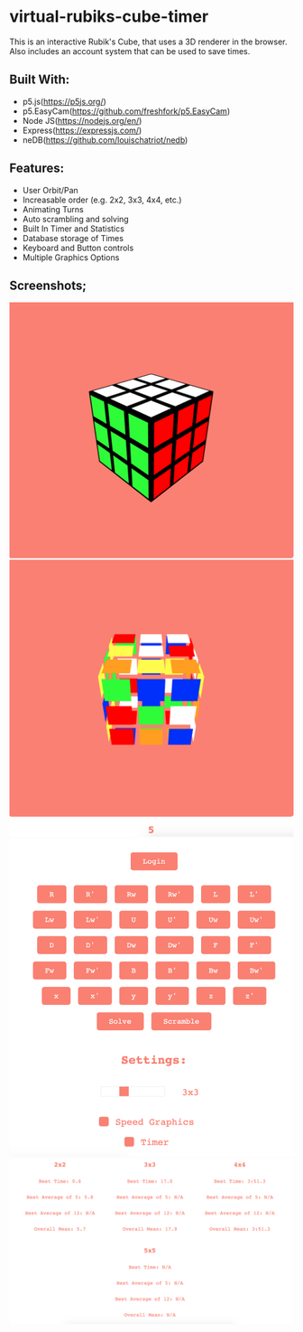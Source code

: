 # virtual-rubiks-cube-timer

This is an interactive Rubik's Cube, that uses a 3D renderer in the browser.
Also includes an account system that can be used to save times.

## Built With:

-   p5.js(https://p5js.org/)
-   p5.EasyCam(https://github.com/freshfork/p5.EasyCam)
-   Node JS(https://nodejs.org/en/)
-   Express(https://expressjs.com/)
-   neDB(https://github.com/louischatriot/nedb)

## Features:

-   User Orbit/Pan
-   Increasable order (e.g. 2x2, 3x3, 4x4, etc.)
-   Animating Turns
-   Auto scrambling and solving
-   Built In Timer and Statistics
-   Database storage of Times
-   Keyboard and Button controls
-   Multiple Graphics Options

## Screenshots;

![Cube Screenshot](assets/cube-screenshot.png 'Title')
![Speed Cube Screenshot](assets/speed-mode-cube-screenshot.png 'Title')
![Settings Screenshot](assets/settings.png 'Title')
![Statistics Screenshot](assets/statistics.png 'Title')